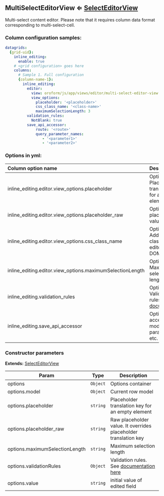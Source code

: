 ## MultiSelectEditorView ⇐ [SelectEditorView](./select-editor-view.md)

<a name="module_MultiSelectEditorView"></a>
Multi-select content editor. Please note that it requires column data format
corresponding to multi-select-cell.

### Column configuration samples:
``` yml
datagrids:
  {grid-uid}:
    inline_editing:
      enable: true
    # <grid configuration> goes here
    columns:
      # Sample 1. Full configuration
      {column-name-1}:
        inline_editing:
          editor:
            view: oroform/js/app/views/editor/multi-select-editor-view
            view_options:
              placeholder: '<placeholder>'
              css_class_name: '<class-name>'
              maximumSelectionLength: 3
          validation_rules:
            NotBlank: true
          save_api_accessor:
              route: '<route>'
              query_parameter_names:
                 - '<parameter1>'
                 - '<parameter2>'
```

### Options in yml:

Column option name                                  | Description
:---------------------------------------------------|:-----------
inline_editing.editor.view_options.placeholder      | Optional. Placeholder translation key for an empty element
inline_editing.editor.view_options.placeholder_raw  | Optional. Raw placeholder value
inline_editing.editor.view_options.css_class_name   | Optional. Additional css class name for editor view DOM el
inline_editing.editor.view_options.maximumSelectionLength | Optional. Maximum selection length
inline_editing.validation_rules          | Optional. Validation rules. See [documentation](../reference/js_validation.md#conformity-server-side-validations-to-client-once)
inline_editing.save_api_accessor                    | Optional. Sets accessor module, route, parameters etc.

### Constructor parameters

**Extends:** [SelectEditorView](./select-editor-view.md)  

| Param | Type | Description |
| --- | --- | --- |
| options | `Object` | Options container |
| options.model | `Object` | Current row model |
| options.placeholder | `string` | Placeholder translation key for an empty element |
| options.placeholder_raw | `string` | Raw placeholder value. It overrides placeholder translation key |
| options.maximumSelectionLength | `string` | Maximum selection length |
| options.validationRules | `Object` | Validation rules. See [documentation here](../reference/js_validation.md#conformity-server-side-validations-to-client-once) |
| options.value | `string` | initial value of edited field |

